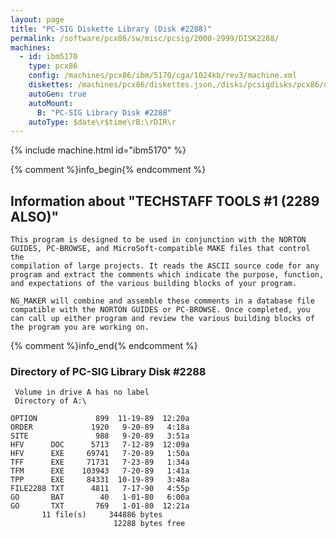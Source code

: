 ```yaml
---
layout: page
title: "PC-SIG Diskette Library (Disk #2288)"
permalink: /software/pcx86/sw/misc/pcsig/2000-2999/DISK2288/
machines:
  - id: ibm5170
    type: pcx86
    config: /machines/pcx86/ibm/5170/cga/1024kb/rev3/machine.xml
    diskettes: /machines/pcx86/diskettes.json,/disks/pcsigdisks/pcx86/diskettes.json
    autoGen: true
    autoMount:
      B: "PC-SIG Library Disk #2288"
    autoType: $date\r$time\rB:\rDIR\r
---
```


{% include machine.html id="ibm5170" %}

{% comment %}info_begin{% endcomment %}

## Information about "TECHSTAFF TOOLS #1 (2289 ALSO)"

    This program is designed to be used in conjunction with the NORTON
    GUIDES, PC-BROWSE, and MicroSoft-compatible MAKE files that control the
    compilation of large projects. It reads the ASCII source code for any
    program and extract the comments which indicate the purpose, function,
    and expectations of the various building blocks of your program.
    
    NG_MAKER will combine and assemble these comments in a database file
    compatible with the NORTON GUIDES or PC-BROWSE. Once completed, you
    can call up either program and review the various building blocks of
    the program you are working on.
{% comment %}info_end{% endcomment %}


### Directory of PC-SIG Library Disk #2288

     Volume in drive A has no label
     Directory of A:\

    OPTION             899  11-19-89  12:20a
    ORDER             1920   9-20-89   4:18a
    SITE               988   9-20-89   3:51a
    HFV      DOC      5713   7-12-89  12:09a
    HFV      EXE     69741   7-20-89   1:50a
    TFF      EXE     71731   7-23-89   1:34a
    TFM      EXE    103943   7-20-89   1:41a
    TPP      EXE     84331  10-19-89   3:48a
    FILE2288 TXT      4811   7-17-90   4:55p
    GO       BAT        40   1-01-80   6:00a
    GO       TXT       769   1-01-80  12:21a
           11 file(s)     344886 bytes
                           12288 bytes free
